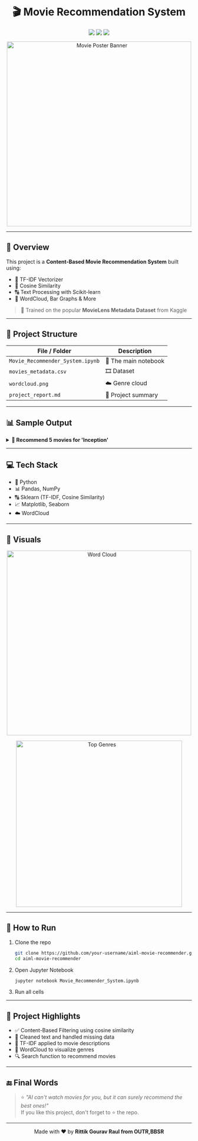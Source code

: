 
<h1 align="center">🎬 Movie Recommendation System</h1>

<p align="center">
  <img src="https://img.shields.io/badge/Python-3.10-blue?style=flat-square" />
  <img src="https://img.shields.io/badge/Project-AIML Internship-purple?style=flat-square" />
  <img src="https://img.shields.io/badge/Model-ContentBased-green?style=flat-square" />
</p>

<p align="center">
  <img src="https://user-images.githubusercontent.com/74038190/212329012-582fa4c0-712b-47db-bfbf-6bb95a9f6f5f.png" width="500" alt="Movie Poster Banner"/>
</p>

---

## 🚀 Overview

This project is a **Content-Based Movie Recommendation System** built using:

- 📘 TF-IDF Vectorizer
- 🧮 Cosine Similarity
- 🔠 Text Processing with Scikit-learn
- 🎨 WordCloud, Bar Graphs & More

> 🔎 Trained on the popular **MovieLens Metadata Dataset** from Kaggle

---

## 📂 Project Structure

| File / Folder | Description |
|---------------|-------------|
| `Movie_Recommender_System.ipynb` | 📓 The main notebook |
| `movies_metadata.csv` | 🎞️ Dataset |
| `wordcloud.png` | ☁️ Genre cloud |
| `project_report.md` | 📝 Project summary |

---

## 📊 Sample Output

<details>
<summary><b>🎥 Recommend 5 movies for 'Inception'</b></summary>

```
1. Interstellar
2. The Prestige
3. Memento
4. The Matrix
5. The Dark Knight
```

</details>

---

## 💻 Tech Stack

- 🐍 Python
- 📊 Pandas, NumPy
- 🔠 Sklearn (TF-IDF, Cosine Similarity)
- 📈 Matplotlib, Seaborn
- ☁️ WordCloud

---

## 🌈 Visuals

<p align="center">
  <img src="wordcloud.png" alt="Word Cloud" width="500"/>
</p>

<p align="center">
  <img src="genre_plot.png" alt="Top Genres" width="450"/>
</p>

---

## 🏁 How to Run

1. Clone the repo  
   ```bash
   git clone https://github.com/your-username/aiml-movie-recommender.git
   cd aiml-movie-recommender
   ```

2. Open Jupyter Notebook  
   ```bash
   jupyter notebook Movie_Recommender_System.ipynb
   ```

3. Run all cells

---

## 📌 Project Highlights

- ✅ Content-Based Filtering using cosine similarity
- 📝 Cleaned text and handled missing data
- 🧠 TF-IDF applied to movie descriptions
- 🎨 WordCloud to visualize genres
- 🔍 Search function to recommend movies

---

## 🔚 Final Words

> ⭐ *"AI can't watch movies for you, but it can surely recommend the best ones!"*  
> If you like this project, don't forget to ⭐ the repo.

---

<p align="center">Made with ❤️ by <strong>Rittik Gourav Raul from OUTR,BBSR</strong></p>
